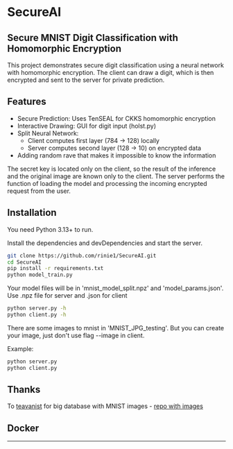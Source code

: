 # SecureAI
## Secure MNIST Digit Classification with Homomorphic Encryption

This project demonstrates secure digit classification using a neural network with homomorphic encryption. The client can draw a digit, which is then encrypted and sent to the server for private prediction.

## Features

- Secure Prediction: Uses TenSEAL for CKKS homomorphic encryption
- Interactive Drawing: GUI for digit input (holst.py)
- Split Neural Network:
    - Client computes first layer (784 → 128) locally
    - Server computes second layer (128 → 10) on encrypted data
- Adding random rave that makes it impossible to know the information

The secret key is located only on the client, so the result of the inference and the original image are known only to the client. The server performs the function of loading the model and processing the incoming encrypted request from the user.

## Installation

You need Python 3.13+ to run.

Install the dependencies and devDependencies and start the server.

```sh
git clone https://github.com/rinie1/SecureAI.git
cd SecureAI
pip install -r requirements.txt
python model_train.py
```

Your model files will be in 'mnist_model_split.npz' and 'model_params.json'.
Use .npz file for server and .json for client

```sh
python server.py -h
python client.py -h
```

There are some images to mnist in 'MNIST_JPG_testing'. But you can create your image, just don't use flag --image in client.

Example:
```sh
python server.py
python client.py
```

## Thanks
To [teavanist](https://github.com/teavanist/MNIST-JPG/commits?author=teavanist) for big database with MNIST images - [repo with images](https://github.com/teavanist/MNIST-JPG)

## Docker

---
